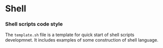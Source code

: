 # Shell

### Shell scripts code style

The `template.sh` file is a template for quick start of shell scripts developmnet.
It includes examples of some construction of shell language.


